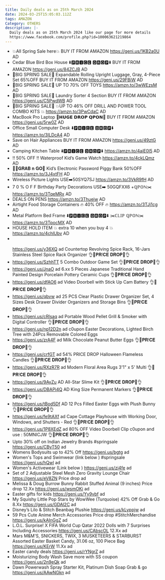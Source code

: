 ```yaml
---
title: Daily deals as on 25th March 2024
date: 2024-03-25T15:05:03.112Z
tags: AMAZON
Category: OTHERS
description: |-
  Daily deals as on 25th March 2024 like our page for more details 
  https://www.facebook.com/profile.php?id=100063621219864
---
```

* 💥All Spring Sale here💥
  BUY IT FROM AMAZON 
  https://geni.us/1KB2a0U
  AD
* Cedar Blue Bird Box House 
  ⬇️🅿🆁🅸🅲🅴 🅳🆁🅾🅿⬇️
  BUY IT FROM AMAZON 
  https://geni.us/84ZCJB
  AD
* 🌟BIG SPRING SALE🌟
  Expandable Rolling Upright Luggage, Gray, 4-Piece Set
  65%OFF
  BUY IT FROM AMAZON 
  https://geni.us/29FBiW
  AD
* 🌟BIG SPRING SALE🌟
  UP TO 70% OFF TOYS
  https://amzn.to/3wWEzsM
  AD
* 🌟BIG SPRING SALE🌟
  Laundry Sorter 4 Section
  BUY IT FROM AMAZON 
  https://geni.us/C5PwdWB
  AD
* 🌟BIG SPRING SALE🌟
  💥UP TO 46% OFF DRILL AND POWER TOOL COMBO KITS 💥
  https://amzn.to/3PwCdaC
  AD
* MacBook Pro Laptop 
  💸𝗛𝗨𝗚𝗘 𝗗𝗥𝗢𝗣 𝗤𝗣𝗢𝗡💸
  BUY IT FROM AMAZON 
  https://geni.us/5rw0Z
  AD
* Office Small Computer Desk 
  ⬇️🅿🆁🅸🅲🅴 🅳🆁🅾🅿⬇️
  https://amzn.to/3ILDcA4
  AD
* Save on Hair Appliances 
  BUY IT FROM AMAZON 
  https://geni.us/49ztG
  AD
* Camping Kitchen Table
  ⬇️🅿🆁🅸🅲🅴 🅳🆁🅾🅿⬇️
  https://amzn.to/4aiE0I5
  AD
* ‼️ 50% OFF ‼️
    Waterproof Kid’s Game Watch 
  https://amzn.to/4ckLQmz
  AD
*  🏃‍♀️𝐆𝐑𝐀𝐁 𝐧 𝐆𝐎🏃
  Kid’s Electronic Password Piggy Bank
  50%OFF
  https://amzn.to/3J4xtFH
  AD
*  Wireless Picture Lights  USE➡️50SYQ7SJ
  https://amzn.to/3VkR9fH
  AD
*  7 0 % O F F 
    Birthday Party Decorations
  USE➡️ 50GQFXX6 +ℚℙ𝕆ℕ✂️
  https://amzn.to/3TqeMRx
  AD
* DEALS ON PENS 
  https://amzn.to/3Thueiw
  AD
* Airtight Food Storage Containers 
  🔥 40% OFF 🔥
  https://amzn.to/3TJj1cg
  AD
* Metal Platform Bed Frame 
  ⬇️🅿🆁🅸🅲🅴 🅳🆁🅾🅿⬇️
  ✂️ℂ𝕃𝕀ℙ ℚℙ𝕆ℕ✂️
  https://amzn.to/3TpocMX
  AD
* HOUSE HOLD ITEM
  💥 extra 10 when you buy 4 💥 
  https://amzn.to/4chlUbv
  AD
* \
  \
  https://geni.us/y36XQ    ad
  Countertop Revolving Spice Rack, 16-Jars Stainless Steel Spice Rack Organizer
  👌🌷𝐏𝐑!𝐂𝐄 𝐃𝐑𝐎𝐏🌷👌
* https://geni.us/SzhhTT
  5 Combo Outdoor Game Set
  👌🌷𝐏𝐑!𝐂𝐄 𝐃𝐑𝐎𝐏🌷👌
* https://geni.us/JnaO   ad
  6.xx
  5 Pieces Japanese Traditional Hand Painted Design Porcelain Pottery Ceramic Cups
  👌🌷𝐏𝐑!𝐂𝐄 𝐃𝐑𝐎𝐏🌷👌
* https://geni.us/dfAO6   ad
  Video Doorbell with Stick Up Cam Battery
  👌🌷𝐏𝐑!𝐂𝐄 𝐃𝐑𝐎𝐏🌷👌
* https://geni.us/qbvw ad
  25 PCS Clear Plastic Drawer Organizer Set, 4 Sizes Desk Drawer Divider Organizers and Storage Bins
  👌🌷𝐏𝐑!𝐂𝐄 𝐃𝐑𝐎𝐏🌷👌
* https://geni.us/cRlsaq   ad
  Portable Wood Pellet Grill & Smoker with Digital Controller
  👌🌷𝐏𝐑!𝐂𝐄 𝐃𝐑𝐎𝐏🌷👌
* https://geni.us/np12D2n  ad
  c0upon
  Easter Decorations, Lighted Birch Tree with 24Pcs Removable Colored Eggs
* https://geni.us/zrA4F  ad
  Milk Chocolate Peanut Butter Eggs 
  👌🌷𝐏𝐑!𝐂𝐄 𝐃𝐑𝐎𝐏🌷👌
* https://geni.us/crfGT   ad
  54% PRICE DROP
  Halloween Flameless Candles
  👌🌷𝐏𝐑!𝐂𝐄 𝐃𝐑𝐎𝐏🌷👌
* https://geni.us/RXzR7R   ad
  Modern Floral Area Rugs 3'1" x 5' Multi
  👌🌷𝐏𝐑!𝐂𝐄 𝐃𝐑𝐎𝐏🌷👌
* https://geni.us/9AyZu  AD
  All-Star Slime Kit
  👌🌷𝐏𝐑!𝐂𝐄 𝐃𝐑𝐎𝐏🌷👌
* https://geni.us/DBAPi4Q   AD
  King Size Permanent Markers
  👌🌷𝐏𝐑!𝐂𝐄 𝐃𝐑𝐎𝐏🌷👌
* https://geni.us/tBod5Df    AD
  12 Pcs Filled Easter Eggs with Plush Bunny
  👌🌷𝐏𝐑!𝐂𝐄 𝐃𝐑𝐎𝐏🌷👌
* https://geni.us/fe9tAXf   ad
  Cape Cottage Playhouse with Working Door, Windows, and Shutters - Red
  👌🌷𝐏𝐑!𝐂𝐄 𝐃𝐑𝐎𝐏🌷👌
* https://geni.us/1P8XEdZ   ad
  80% OFF
  Video Doorbell
  Clip c0upon and use : 50MNICJW
  👌🌷𝐏𝐑!𝐂𝐄 𝐃𝐑𝐎𝐏🌷👌
* Upto 30% off on Indian Jewelry Brands #springsale
  https://geni.us/CByT50 ad
* Womens Bodysuits
  up to 42% Off
  https://geni.us/bgtg
  ad
* Women's Tops and Swimwear (link below ) #springsale
  https://geni.us/hQwl ad
* Women's Activewear (Link below )
  https://geni.us/zi4fe ad
* Set of 2 Adjustable Steel Mesh Zero Gravity Lounge Chair
  https://geni.us/eV8ZN
  Price drop
  ad
* Melissa & Doug Burrow Bunny Rabbit Stuffed Animal (9 inches)
  Price drop 12.Xx
  https://geni.us/wsmOKi
  ad
* Easter gifts for kids
  https://geni.us/Yy9vbf ad
* My Squishy Little Pop Stars by WowWee (Turquoise)
  42% Off Grab & Go 8.Xx
  https://geni.us/GDAl2C
  ad
* Disney’s Lilo & Stitch Beanbag Plushie https://geni.us/kLyppjw ad
* 59 Pcs Cute Anime Merch Accessories
  Price drop #StitchMerchandise
  https://geni.us/kAInGgZ
  ad
* L.O.L. Surprise! X FIFA World Cup Qatar 2022 Dolls with 7 Surprises Including Accessories
  https://geni.us/CAbscOL
  12.Xx
  ad
* Mars M&M'S, SNICKERS, TWIX, 3 MUSKETEERS & STARBURST Assorted Easter Basket Candy, 31.06 oz, 100 Piece Bag
  https://geni.us/KErW
  11.Xx
  ad
* Easter candy deals
  https://geni.us/rYNgrZ ad
* Moisturizing Body Wash
  Save more with SS coupon
  https://geni.us/2n9eQk
  ad
* Dawn Powerwash Spray Starter Kit, Platinum Dish Soap
  Grab & go
  https://geni.us/AAwNGkn
  ad